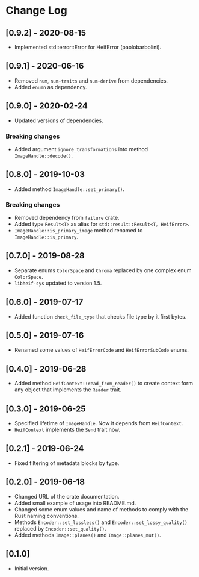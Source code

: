 # Change Log

## [0.9.2] - 2020-08-15

- Implemented std::error::Error for HeifError (paolobarbolini).

## [0.9.1] - 2020-06-16

- Removed ``num``, ``num-traits`` and ``num-derive`` from dependencies.
- Added ``enumn`` as dependency.

## [0.9.0] - 2020-02-24

- Updated versions of dependencies.

### Breaking changes

- Added argument ``ignore_transformations`` into method ``ImageHandle::decode()``.

## [0.8.0] - 2019-10-03

- Added method ``ImageHandle::set_primary()``.

### Breaking changes

- Removed dependency from ``failure`` crate.
- Added type ``Result<T>`` as alias for ``std::result::Result<T, HeifError>``.
- ``ImageHandle::is_primary_image`` method renamed to ``ImageHandle::is_primary``.

## [0.7.0] - 2019-08-28

- Separate enums ``ColorSpace`` and ``Chroma`` replaced by one
  complex enum ``ColorSpace``.
- ``libheif-sys`` updated to version 1.5.

## [0.6.0] - 2019-07-17

- Added function ``check_file_type`` that checks file type by it first bytes.

## [0.5.0] - 2019-07-16

- Renamed some values of ``HeifErrorCode`` and ``HeifErrorSubCode`` enums.

## [0.4.0] - 2019-06-28

- Added method ``HeifContext::read_from_reader()`` to create context 
  form any object that implements the ``Reader`` trait.

## [0.3.0] - 2019-06-25

- Specified lifetime of ``ImageHandle``. Now it depends from ``HeifContext``.
- ``HeifContext`` implements the ``Send`` trait now.

## [0.2.1] - 2019-06-24

- Fixed filtering of metadata blocks by type.

## [0.2.0] - 2019-06-18

- Changed URL of the crate documentation.
- Added small example of usage into README.md.
- Changed some enum values and name of methods to comply with the Rust
  naming conventions.
- Methods ``Encoder::set_lossless()`` and ``Encoder::set_lossy_quality()``
  replaced by ``Encoder::set_quality()``.
- Added methods ``Image::planes()`` and ``Image::planes_mut()``.

## [0.1.0]

- Initial version.
